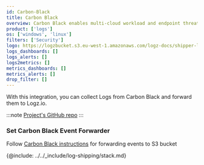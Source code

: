 ```yaml
---
id: Carbon-Black
title: Carbon Black
overview: Carbon Black enables multi-cloud workload and endpoint threat protection. Connect your Carbon Black to Logz.io to monitor and analyze endpoint security, threat detection, user behavior, software inventory, compliance, and incident response to enhance overall cybersecurity.
product: ['logs']
os: ['windows', 'linux']
filters: ['Security']
logo: https://logzbucket.s3.eu-west-1.amazonaws.com/logz-docs/shipper-logos/carbon-black.png
logs_dashboards: []
logs_alerts: []
logs2metrics: []
metrics_dashboards: []
metrics_alerts: []
drop_filter: []
---
```



 

With this integration, you can collect Logs from Carbon Black and forward them to Logz.io.

:::note
[Project's GitHub repo](https://github.com/logzio/s3-hook/)
:::

### Set Carbon Black Event Forwarder
  
Follow [Carbon Black instructions](https://developer.carbonblack.com/reference/enterprise-response/event-forwarder/event-forwarder-s3-bucket-configuration/) for forwarding events to S3 bucket

{@include: ../../_include/log-shipping/stack.md}


 